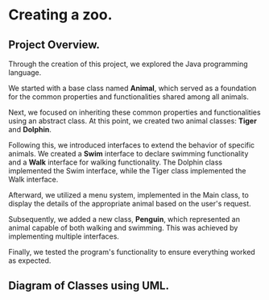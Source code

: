 # Creating a zoo.
##  Project Overview.
Through the creation of this project, we explored the Java programming language.

We started with a base class named **Animal**, which served as a foundation for the common properties and functionalities shared among all animals.

Next, we focused on inheriting these common properties and functionalities using an abstract class. At this point, we created two animal classes: **Tiger** and **Dolphin**.

Following this, we introduced interfaces to extend the behavior of specific animals. We created a **Swim** interface to declare swimming functionality and a **Walk** interface for walking functionality. The Dolphin class implemented the Swim interface, while the Tiger class implemented the Walk interface.

Afterward, we utilized a menu system, implemented in the Main class, to display the details of the appropriate animal based on the user's request.

Subsequently, we added a new class, **Penguin**, which represented an animal capable of both walking and swimming. This was achieved by implementing multiple interfaces.

Finally, we tested the program's functionality to ensure everything worked as expected.

## Diagram of Classes using UML.

<div hidden>
```
@startuml README

abstract class Animal
interface Eat
interface Swim
interface Walk

class Animal{
-nameOfAnimal: String
-weight: int
-height: int
-age: int
+eatingFood()
}

class Dolphin{
-color: String
-SwimmingSpeed: int
+eatingFood()
+eatingCompleted()
+swimming()
}

class Penguin{
-isSwimming: boolean
-swimSpeed: int
-walkSpeed: int
+eatingFood()
+eatingCompleted()
+walking()
+swimming()
}

class Tiger{
-numberOfStripes: int
-speed: int
-soundLevel: int
+eatingFood()
+eatingCompleted()
+walking()
}

interface Eat{
+eatingFood()
+eatingCompleted()
}

interface Walk{
+walking()
}

interface Swim{
+swimming()
}


Animal <|-- Eat
Dolphin <|-- Swim
Penguin <|-- Eat
Penguin <|-- Swim
Penguin <|-- Walk

Animal <|-- Dolphin
Animal <|-- Penguin
Animal <|-- Tiger

@enduml
```
</div>

![](README.svg)

